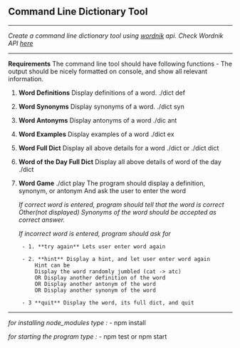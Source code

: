 ## Command Line Dictionary Tool
---

*Create a command line dictionary tool using [wordnik](http://wordnik.com) api.
Check Wordnik API [here](http://developer.wordnik.com/docs)*

---

**Requirements**
The command line tool should have following functions - 
The output should be nicely formatted on console, and show all relevant information.

1. **Word Definitions**
	Display definitions of a word. 
	./dict def <word>

2. **Word Synonyms**
	Display synonyms of a word. 
	./dict syn <word>
3. **Word Antonyms**
	Display antonyms of a word
	./dic ant <word>

4. **Word Examples**
	Display examples of a word
	./dict ex <word>

5. **Word Full Dict**
	Display all above details for a word
	./dict <word> or ./dict dict <word>

6. **Word of the Day Full Dict**
	Display all above details of word of the day
	./dict

7. **Word Game**
	./dict play
	The program should display a definition, synonym, or antonym
	And ask the user to enter the word

	*If correct word is entered, program should tell that the word is correct
	Other(not displayed) Synonyms of the word should be accepted as correct answer.*

	*If incorrect word is entered, program should ask for*

		- 1. **try again** Lets user enter word again

		- 2. **hint** Display a hint, and let user enter word again
			Hint can be
			Display the word randomly jumbled (cat -> atc)
			OR Display another definition of the word
			OR Display another antonym of the word
			OR Display another synonym of the word

		- 3 **quit** Display the word, its full dict, and quit

---

*for installing node_modules type :*
	- npm install

*for starting the program type :*
	- npm test or npm start